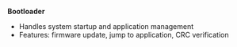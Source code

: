  **Bootloader**  
  - Handles system startup and application management  
  - Features: firmware update, jump to application, CRC verification  

